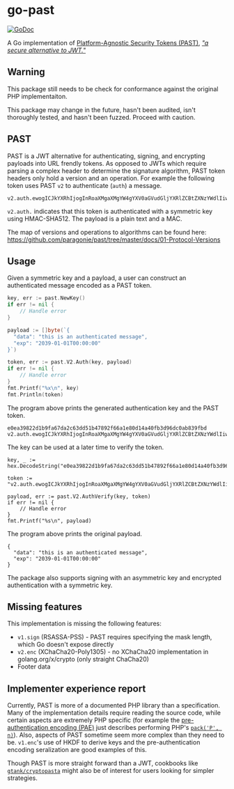 # go-past

[![GoDoc](https://godoc.org/github.com/ericchiang/go-past/past?status.svg)](https://godoc.org/github.com/ericchiang/go-past/past)

A Go implementation of [Platform-Agnostic Security Tokens (PAST)][past], [_"a secure alternative to JWT."_][hacker-news]

## Warning

This package still needs to be check for conformance against the original PHP implementaiton.

This package may change in the future, hasn't been audited, isn't thoroughly tested, and hasn't been fuzzed. Proceed with caution.

## PAST

PAST is a JWT alternative for authenticating, signing, and encrypting payloads into URL frendly tokens. As opposed to JWTs which require parsing a complex header to determine the signature algorithm, PAST token headers only hold a version and an operation. For example the following token uses PAST `v2` to authenticate (`auth`) a message.

```
v2.auth.ewogICJkYXRhIjogInRoaXMgaXMgYW4gYXV0aGVudGljYXRlZCBtZXNzYWdlIiwKICAiZXhwIjogIjIwMzktMDEtMDFUMDA6MDA6MDAiCn3OF39sdzCcOyUiVSSQwRfGoauVG5Xt9eZc45k31wdxjA
```

`v2.auth.` indicates that this token is authenticated with a symmetric key using HMAC-SHA512. The payload is a plain text and a MAC.

The map of versions and operations to algorithms can be found here: https://github.com/paragonie/past/tree/master/docs/01-Protocol-Versions

## Usage

Given a symmetric key and a payload, a user can construct an authenticated message encoded as a PAST token.

```go
key, err := past.NewKey()
if err != nil {
    // Handle error
}

payload := []byte(`{
  "data": "this is an authenticated message",
  "exp": "2039-01-01T00:00:00"
}`)

token, err := past.V2.Auth(key, payload)
if err != nil {
    // Handle error
}
fmt.Printf("%x\n", key)
fmt.Println(token)
```

The program above prints the generated authentication key and the PAST token.

```
e0ea39822d1b9fa67da2c63dd51b47892f66a1e80d14a40fb3d96dc0ab839fbd
v2.auth.ewogICJkYXRhIjogInRoaXMgaXMgYW4gYXV0aGVudGljYXRlZCBtZXNzYWdlIiwKICAiZXhwIjogIjIwMzktMDEtMDFUMDA6MDA6MDAiCn3OF39sdzCcOyUiVSSQwRfGoauVG5Xt9eZc45k31wdxjA
```

The key can be used at a later time to verify the token.

```
key, _ := hex.DecodeString("e0ea39822d1b9fa67da2c63dd51b47892f66a1e80d14a40fb3d96dc0ab839fbd")

token := "v2.auth.ewogICJkYXRhIjogInRoaXMgaXMgYW4gYXV0aGVudGljYXRlZCBtZXNzYWdlIiwKICAiZXhwIjogIjIwMzktMDEtMDFUMDA6MDA6MDAiCn3OF39sdzCcOyUiVSSQwRfGoauVG5Xt9eZc45k31wdxjA"

payload, err := past.V2.AuthVerify(key, token)
if err != nil {
    // Handle error
}
fmt.Printf("%s\n", payload)
```

The program above prints the original payload.

```
{
  "data": "this is an authenticated message",
  "exp": "2039-01-01T00:00:00"
}
```

The package also supports signing with an asymmetric key and encrypted authentication with a symmetric key.

## Missing features

This implementation is missing the following features:

* `v1.sign` (RSASSA-PSS) - PAST requires specifying the mask length, which Go doesn't expose directly
* `v2.enc` (XChaCha20-Poly1305) - no XChaCha20 implementation in golang.org/x/crypto (only straight ChaCha20)
* Footer data

## Implementer experience report

Currently, PAST is more of a documented PHP library than a specification. Many of the implementation details require reading the source code, while certain aspects are extremely PHP specific (for example the [pre-authentication encoding (PAE)][pae] just describes performing PHP's [`pack('P', n)`][pack]). Also, aspects of PAST sometime seem more complex than they need to be. `v1.enc`'s use of HKDF to derive keys and the pre-authentication encoding seralization are good examples of this.

Though PAST is more straight forward than a JWT, cookbooks like [`gtank/cryptopasta`][cryptopasta] might also be of interest for users looking for simpler strategies.

[past]: https://github.com/paragonie/past
[hacker-news]: https://news.ycombinator.com/item?id=16070394
[pae]: https://github.com/paragonie/past/blob/v0.2.0/docs/01-Protocol-Versions/Common.md#pae-definition
[pack]: https://secure.php.net/manual/en/function.pack.php
[cryptopasta]: https://github.com/gtank/cryptopasta
